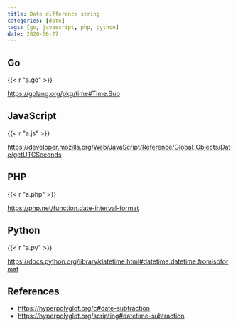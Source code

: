 ```yaml
---
title: Date difference string
categories: [date]
tags: [go, javascript, php, python]
date: 2020-06-27
---
```


## Go

{{< r "a.go" >}}

<https://golang.org/pkg/time#Time.Sub>

## JavaScript

{{< r "a.js" >}}

<https://developer.mozilla.org/Web/JavaScript/Reference/Global_Objects/Date/getUTCSeconds>

## PHP

{{< r "a.php" >}}

<https://php.net/function.date-interval-format>

## Python

{{< r "a.py" >}}

<https://docs.python.org/library/datetime.html#datetime.datetime.fromisoformat>

## References

- <https://hyperpolyglot.org/c#date-subtraction>
- <https://hyperpolyglot.org/scripting#datetime-subtraction>
